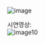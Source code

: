 ![image](https://github.com/junyeokk/luminocity/assets/18231524/c7742fda-5ffd-479a-a5c5-879c36cf0a48)

시연영상:<br>
![image10](https://github.com/user-attachments/assets/0a32cdc1-2237-42e6-afc9-f1936a5268d9)

